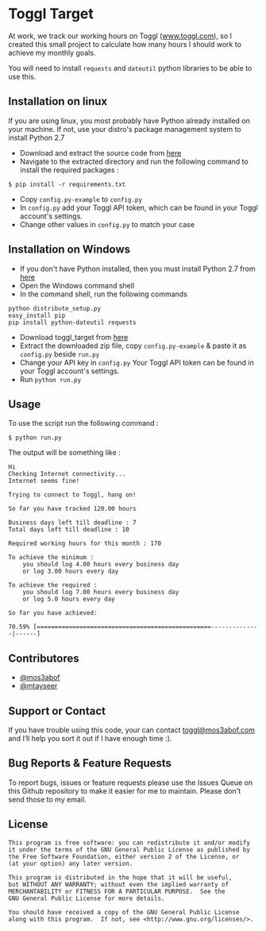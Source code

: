 Toggl Target
============

At work, we track our working hours on Toggl (www.toggl.com), so I created this small project to calculate how many hours I should work to achieve my monthly goals.

You will need to install `requests` and `dateutil` python libraries to be able to use this.


Installation on linux
---------------------

If you are using linux, you most probably have Python already installed on your machine.
If not, use your distro's package management system to install Python 2.7

* Download and extract the source code from [here](https://github.com/mos3abof/toggl_target/archive/master.zip)
* Navigate to the extracted directory and run the following command to install the required packages :

```
$ pip install -r requirements.txt
```

* Copy `config.py-example` to `config.py`
* In `config.py` add your Toggl API token, which can be found in your Toggl account's settings.
* Change other values in `config.py` to match your case

Installation on Windows
-----------------------

* If you don't have Python installed, then you must install Python 2.7 from [here](http://python.org/ftp/python/2.7.5/python-2.7.5.msi)
* Open the Windows command shell
* In the command shell, run the following commands

```
python distribute_setup.py
easy_install pip
pip install python-dateutil requests
```

* Download toggl_target from [here](https://github.com/mos3abof/toggl_target/archive/master.zip)
* Extract the downloaded zip file, copy `config.py-example` & paste it as `config.py` beside `run.py`
* Change your API key in `config.py` Your Toggl  API token can be found in your Toggl account's settings.
* Run `python run.py`

Usage
-----

To use the script run the following command :

```
$ python run.py
```

The output will be something like :

```
Hi
Checking Internet connectivity...
Internet seems fine!

Trying to connect to Toggl, hang on!

So far you have tracked 120.00 hours

Business days left till deadline : 7
Total days left till deadline : 10

Required working hours for this month : 170

To achieve the minimum :
    you should log 4.00 hours every business day
    or log 3.00 hours every day

To achieve the required :
    you should log 7.00 hours every business day
    or log 5.0 hours every day

So far you have achieved:

70.59% [=================================================--------------|------]
```

Contributores
-------------

* [@mos3abof](http://www.mos3abof.com)
* [@mtayseer](http://www.mtayseer.net)


Support or Contact
------------------
If you have trouble using this code, your can contact toggl@mos3abof.com and I’ll help you sort it out if I have enough time :).



Bug Reports & Feature Requests
------------------------------

To report bugs, issues or feature requests please use the Issues Queue on this Github repository to make it easier for me to maintain. Please don't send those to my email.



License
-------

```
This program is free software: you can redistribute it and/or modify
it under the terms of the GNU General Public License as published by
the Free Software Foundation, either version 2 of the License, or
(at your option) any later version.

This program is distributed in the hope that it will be useful,
but WITHOUT ANY WARRANTY; without even the implied warranty of
MERCHANTABILITY or FITNESS FOR A PARTICULAR PURPOSE.  See the
GNU General Public License for more details.

You should have received a copy of the GNU General Public License
along with this program.  If not, see <http://www.gnu.org/licenses/>.
```
